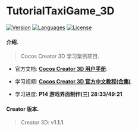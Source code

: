 # TutorialTaxiGame_3D

[![Version](https://img.shields.io/badge/Cocos_Creator_3D-v1.1.1-FF69B4.svg?style=plastic)](https://www.cocos.com/products#CocosCreator3D)
[![Languages](https://img.shields.io/badge/language-TypeScript-FF69B4.svg?style=plastic)](#)
[![License](https://img.shields.io/badge/License-MIT-FF69B4.svg?style=plastic)](https://github.com/Zy-developer/TutorialTaxiGame_3D/blob/master/LICENSE)

#### 介绍.

> Cocos Creator 3D 学习案例项目.

- 官方文档: **[Cocos Creator 3D 用户手册](https://docs.cocos.com/creator3d/manual/zh/)**.

- 学习视频: **[Cocos Creator 3D 官方中文教程(合集)](https://www.bilibili.com/video/av95640957?p=1)**.

- 学习进度: **P14 游戏界面制作(三) 28:33/49:21**

#### Creator 版本.

> Creator 3D: v**1.1.1**.



